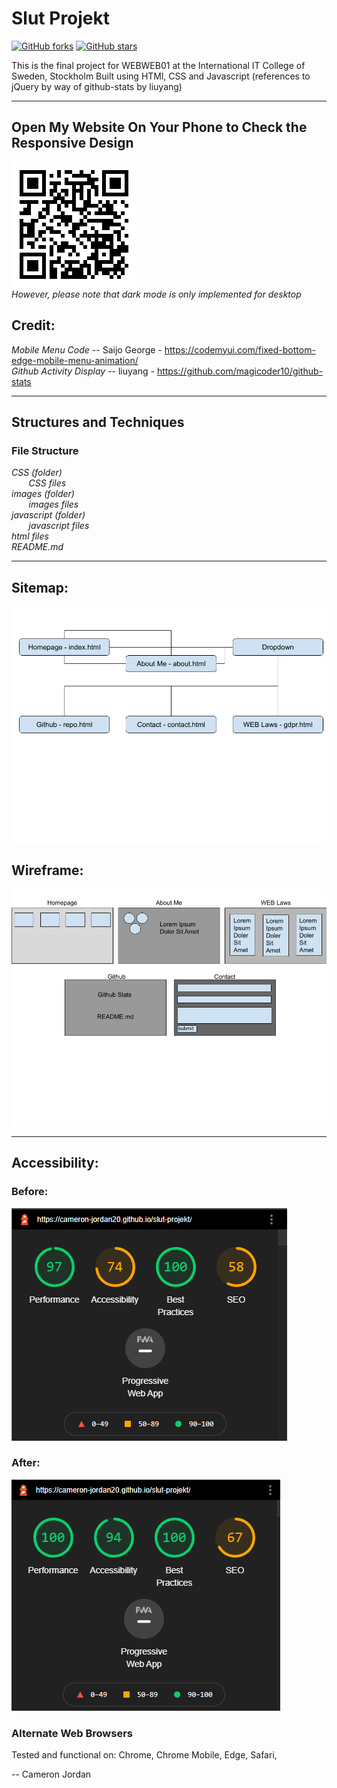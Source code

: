 # Slut Projekt
[![GitHub forks](https://img.shields.io/github/forks/cameron-jordan20/slut-projekt?logo=forks)](https://github.com/cameron-jordan20/slut-projekt/network)
[![GitHub stars](https://img.shields.io/github/stars/cameron-jordan20/slut-projekt?logo=stars)](https://github.com/cameron-jordan20/slut-projekt/stargazers)

 This is the final project for WEBWEB01 at the International IT College of Sweden, Stockholm
 Built using HTMl, CSS and Javascript (references to jQuery by way of github-stats by liuyang)

 ---

## Open My Website On Your Phone to Check the Responsive Design
![alt text](images/slut-projekt-qr.png "QR Code")
<br />
_However, please note that dark mode is only implemented for desktop_

## Credit:
 _Mobile Menu Code_ -- Saijo George - https://codemyui.com/fixed-bottom-edge-mobile-menu-animation/
 <br />
 _Github Activity Display_ -- liuyang - https://github.com/magicoder10/github-stats

---

## Structures and Techniques
### File Structure
_CSS (folder)_
<br />&nbsp;&nbsp;&nbsp;&nbsp;&nbsp;&nbsp; _CSS files_
<br />_images (folder)_
<br />&nbsp;&nbsp;&nbsp;&nbsp;&nbsp;&nbsp; _images files_
<br />_javascript (folder)_
<br />&nbsp;&nbsp;&nbsp;&nbsp;&nbsp;&nbsp; _javascript files_
<br />_html files_
<br />_README.md_

---

## Sitemap:
![alt text](images/sitemap.jpg "Sitemap")

## Wireframe:
![alt text](images/wireframe.jpg "Wireframe")

---

## Accessibility:

### Before:
![alt text](images/FinalLighthouseBefore.png "Lighthouse Before")

### After:
![alt text](images/FinalLighthouseAfter.png "Lighthouse After")

### Alternate Web Browsers
Tested and functional on: Chrome, Chrome Mobile, Edge, Safari,

 -- Cameron Jordan
